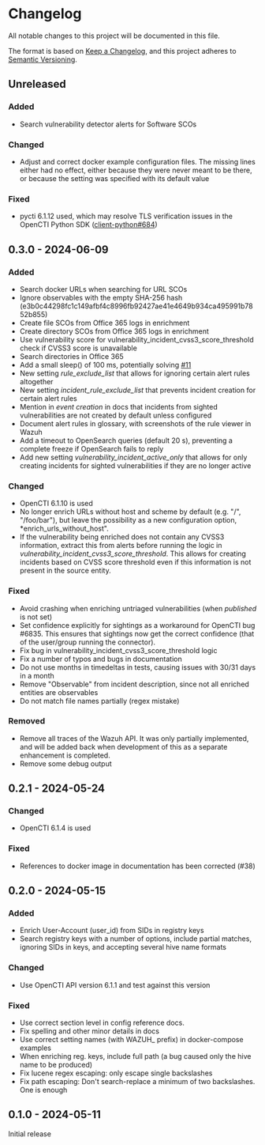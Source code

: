 # Changelog

All notable changes to this project will be documented in this file.

The format is based on [Keep a Changelog](https://keepachangelog.com/en/1.0.0/),
and this project adheres to [Semantic Versioning](https://semver.org/spec/v2.0.0.html).

## Unreleased

### Added

- Search vulnerability detector alerts for Software SCOs

### Changed

- Adjust and correct docker example configuration files. The missing lines
  either had no effect, either because they were never meant to be there, or
  because the setting was specified with its default value

### Fixed

- pycti 6.1.12 used, which may resolve TLS verification issues in the OpenCTI
Python SDK
  ([client-python#684](https://github.com/OpenCTI-Platform/client-python/pull/684))

## 0.3.0 - 2024-06-09

### Added

- Search docker URLs when searching for URL SCOs
- Ignore observables with the empty SHA-256 hash
  (e3b0c44298fc1c149afbf4c8996fb92427ae41e4649b934ca495991b7852b855)
- Create file SCOs from Office 365 logs in enrichment
- Create directory SCOs from Office 365 logs in enrichment
- Use vulnerability score for vulnerability_incident_cvss3_score_threshold
  check if CVSS3 score is unavailable
- Search directories in Office 365
- Add a small sleep() of 100 ms, potentially solving
  [#11](https://github.com/misje/opencti-wazuh-connector/issues/11)
- New setting *rule_exclude_list* that allows for ignoring certain alert rules
  altogether
- New setting *incident_rule_exclude_list* that prevents incident creation for
  certain alert rules
- Mention in *event creation* in docs that incidents from sighted
  vulnerabilities are not created by default unless configured
- Document alert rules in glossary, with screenshots of the rule viewer in
  Wazuh
- Add a timeout to OpenSearch queries (default 20 s), preventing a complete
  freeze if OpenSearch fails to reply
- Add new setting *vulnerability_incident_active_only* that allows for only
  creating incidents for sighted vulnerabilities if they are no longer active

### Changed

- OpenCTI 6.1.10 is used
- No longer enrich URLs without host and scheme by default (e.g. "/",
  "/foo/bar"), but leave the possibility as a new configuration option,
  *enrich_urls_without_host".
- If the vulnerability being enriched does not contain any CVSS3 information,
  extract this from alerts before running the logic in
  *vulnerability_incident_cvss3_score_threshold*. This allows for creating
  incidents based on CVSS score threshold even if this information is not
  present in the source entity.

### Fixed

- Avoid crashing when enriching untriaged vulnerabilities (when *published* is
  not set)
- Set confidence explicitly for sightings as a workaround for OpenCTI bug
  #6835. This ensures that sightings now get the correct confidence (that of
  the user/group running the connector).
- Fix bug in vulnerability_incident_cvss3_score_threshold logic
- Fix a number of typos and bugs in documentation
- Do not use months in timedeltas in tests, causing issues with 30/31 days in a
  month
- Remove "Observable" from incident description, since not all enriched
  entities are observables
- Do not match file names partially (regex mistake)

### Removed

- Remove all traces of the Wazuh API. It was only partially implemented, and
  will be added back when development of this as a separate enhancement is
  completed.
- Remove some debug output

## 0.2.1 - 2024-05-24

### Changed

- OpenCTI 6.1.4 is used

### Fixed

- References to docker image in documentation has been corrected (#38)

## 0.2.0 - 2024-05-15

### Added

- Enrich User-Account (user_id) from SIDs in registry keys
- Search registry keys with a number of options, include partial matches,
  ignoring SIDs in keys, and accepting several hive name formats

### Changed

- Use OpenCTI API version 6.1.1 and test against this version

### Fixed

- Use correct section level in config reference docs.
- Fix spelling and other minor details in docs
- Use correct setting names (with WAZUH\_ prefix) in docker-compose examples
- When enriching reg. keys, include full path (a bug caused only the hive name
  to be produced)
- Fix lucene regex escaping: only escape single backslashes
- Fix path escaping: Don't search-replace a minimum of two backslashes. One is
  enough

## 0.1.0 - 2024-05-11

Initial release
